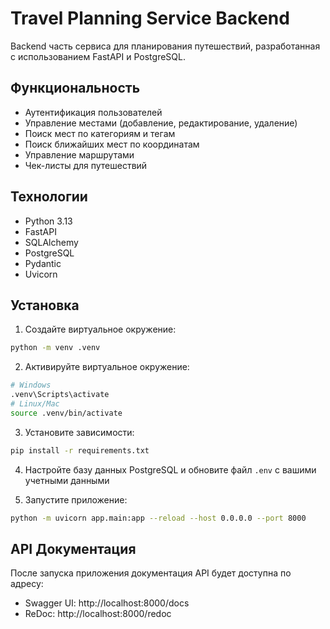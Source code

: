 # Travel Planning Service Backend

Backend часть сервиса для планирования путешествий, разработанная с использованием FastAPI и PostgreSQL.

## Функциональность

- Аутентификация пользователей
- Управление местами (добавление, редактирование, удаление)
- Поиск мест по категориям и тегам
- Поиск ближайших мест по координатам
- Управление маршрутами
- Чек-листы для путешествий

## Технологии

- Python 3.13
- FastAPI
- SQLAlchemy
- PostgreSQL
- Pydantic
- Uvicorn

## Установка

1. Создайте виртуальное окружение:
```bash
python -m venv .venv
```

2. Активируйте виртуальное окружение:
```bash
# Windows
.venv\Scripts\activate
# Linux/Mac
source .venv/bin/activate
```

3. Установите зависимости:
```bash
pip install -r requirements.txt
```

4. Настройте базу данных PostgreSQL и обновите файл `.env` с вашими учетными данными

5. Запустите приложение:
```bash
python -m uvicorn app.main:app --reload --host 0.0.0.0 --port 8000
```

## API Документация

После запуска приложения документация API будет доступна по адресу:
- Swagger UI: http://localhost:8000/docs
- ReDoc: http://localhost:8000/redoc 
